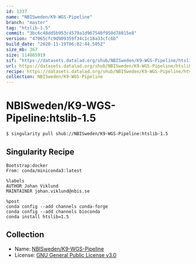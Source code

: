 ```yaml
---
id: 1337
name: "NBISweden/K9-WGS-Pipeline"
branch: "master"
tag: "htslib-1.5"
commit: "3bc6c48dd5b953c4579a1d967540f950d78015e8"
version: "47065cfc9d909359f34c1c18a33cfc6b"
build_date: "2020-11-19T06:02:44.505Z"
size_mb: 367
size: 114085919
sif: "https://datasets.datalad.org/shub/NBISweden/K9-WGS-Pipeline/htslib-1.5/2020-11-19-3bc6c48d-47065cfc/47065cfc9d909359f34c1c18a33cfc6b.simg"
url: https://datasets.datalad.org/shub/NBISweden/K9-WGS-Pipeline/htslib-1.5/2020-11-19-3bc6c48d-47065cfc/
recipe: https://datasets.datalad.org/shub/NBISweden/K9-WGS-Pipeline/htslib-1.5/2020-11-19-3bc6c48d-47065cfc/Singularity
collection: NBISweden/K9-WGS-Pipeline
---
```


# NBISweden/K9-WGS-Pipeline:htslib-1.5

```bash
$ singularity pull shub://NBISweden/K9-WGS-Pipeline:htslib-1.5
```

## Singularity Recipe

```singularity
Bootstrap:docker
From: conda/miniconda3:latest

%labels
AUTHOR Johan Viklund
MAINTAINER johan.viklund@nbis.se

%post
conda config --add channels conda-forge
conda config --add channels bioconda
conda install htslib=1.5
```

## Collection

 - Name: [NBISweden/K9-WGS-Pipeline](https://github.com/NBISweden/K9-WGS-Pipeline)
 - License: [GNU General Public License v3.0](https://api.github.com/licenses/gpl-3.0)

